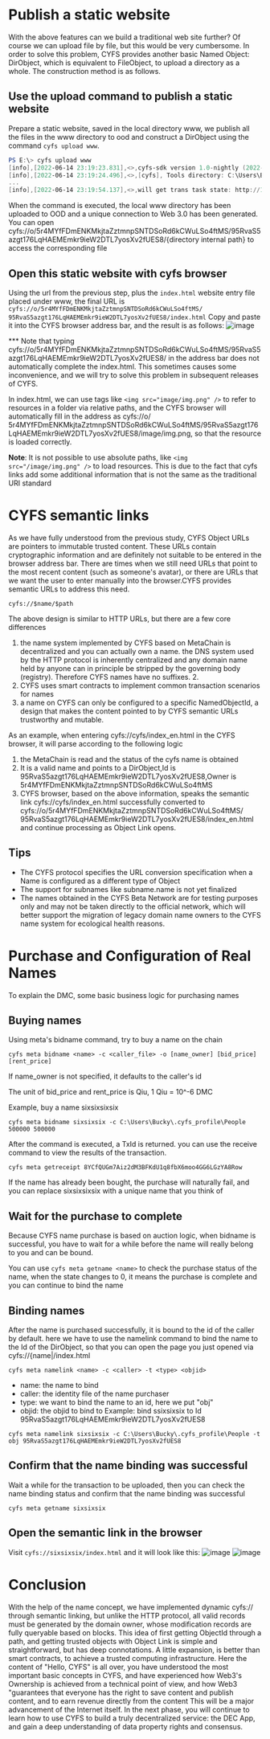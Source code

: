 # Publish a static website

With the above features can we build a traditional web site further? Of course we can upload file by file, but this would be very cumbersome.
In order to solve this problem, CYFS provides another basic Named Object: DirObject, which is equivalent to FileObject, to upload a directory as a whole. The construction method is as follows.

## Use the upload command to publish a static website
Prepare a static website, saved in the local directory www, we publish all the files in the www directory to ood and construct a DirObject using the command ``cyfs upload www``.
```powershell
PS E:\> cyfs upload www
[info],[2022-06-14 23:19:23.831],<>,cyfs-sdk version 1.0-nightly (2022-06-13), index.js:49298
[info],[2022-06-14 23:19:24.496],<>,[cyfs], Tools directory: C:\Users\Bucky\AppData\Roaming\npm\node_modules\cyfs-tool-nightly, cyfs.js:2538
...
[info],[2022-06-14 23:19:54.137],<>,will get trans task state: http://127.0.0.1:1322/trans/task/state [object Object], index.js:71829
```

When the command is executed, the local www directory has been uploaded to OOD and a unique connection to Web 3.0 has been generated.
You can open cyfs://o/5r4MYfFDmENKMkjtaZztmnpSNTDSoRd6kCWuLSo4ftMS/95RvaS5azgt176LqHAEMEmkr9ieW2DTL7yosXv2fUES8/{directory internal path} to access the corresponding file

## Open this static website with cyfs browser
Using the url from the previous step, plus the `index.html` website entry file placed under www, the final URL is `cyfs://o/5r4MYfFDmENKMkjtaZztmnpSNTDSoRd6kCWuLSo4ftMS/ 95RvaS5azgt176LqHAEMEmkr9ieW2DTL7yosXv2fUES8/index.html` Copy and paste it into the CYFS browser address bar, and the result is as follows:
![image](images/cyfs_static_site.png)

*** Note that typing cyfs://o/5r4MYfFDmENKMkjtaZztmnpSNTDSoRd6kCWuLSo4ftMS/95RvaS5azgt176LqHAEMEmkr9ieW2DTL7yosXv2fUES8/ in the address bar does not automatically complete the index.html. This sometimes causes some inconvenience, and we will try to solve this problem in subsequent releases of CYFS.

In index.html, we can use tags like `<img src="image/img.png" />` to refer to resources in a folder via relative paths, and the CYFS browser will automatically fill in the address as cyfs://o/ 5r4MYfFDmENKMkjtaZztmnpSNTDSoRd6kCWuLSo4ftMS/95RvaS5azgt176LqHAEMEmkr9ieW2DTL7yosXv2fUES8/image/img.png, so that the resource is loaded correctly.

**Note**: It is not possible to use absolute paths, like `<img src="/image/img.png" />` to load resources. This is due to the fact that cyfs links add some additional information that is not the same as the traditional URI standard

# CYFS semantic links
As we have fully understood from the previous study, CYFS Object URLs are pointers to immutable trusted content. These URLs contain cryptographic information and are definitely not suitable to be entered in the browser address bar. There are times when we still need URLs that point to the most recent content (such as someone's avatar), or there are URLs that we want the user to enter manually into the browser.CYFS provides semantic URLs to address this need.
```
cyfs://$name/$path
```
The above design is similar to HTTP URLs, but there are a few core differences
1. the name system implemented by CYFS based on MetaChain is decentralized and you can actually own a name. the DNS system used by the HTTP protocol is inherently centralized and any domain name held by anyone can in principle be stripped by the governing body (registry). Therefore CYFS names have no suffixes. 2.
2. CYFS uses smart contracts to implement common transaction scenarios for names
3. a name on CYFS can only be configured to a specific NamedObjectId, a design that makes the content pointed to by CYFS semantic URLs trustworthy and mutable.

As an example, when entering cyfs://cyfs/index_en.html in the CYFS browser, it will parse according to the following logic
1. the MetaChain is read and the status of the cyfs name is obtained
2. It is a valid name and points to a DirObject,Id is 95RvaS5azgt176LqHAEMEmkr9ieW2DTL7yosXv2fUES8,Owner is 5r4MYfFDmENKMkjtaZztmnpSNTDSoRd6kCWuLSo4ftMS 
3. CYFS browser, based on the above information, speaks the semantic link cyfs://cyfs/index_en.html successfully converted to cyfs://o/5r4MYfFDmENKMkjtaZztmnpSNTDSoRd6kCWuLSo4ftMS/ 95RvaS5azgt176LqHAEMEmkr9ieW2DTL7yosXv2fUES8/index_en.html and continue processing as Object Link opens.

## Tips
- The CYFS protocol specifies the URL conversion specification when a Name is configured as a different type of Object     
- The support for subnames like subname.name is not yet finalized   
- The names obtained in the CYFS Beta Network are for testing purposes only and may not be taken directly to the official network, which will better support the migration of legacy domain name owners to the CYFS name system for ecological health reasons.


# Purchase and Configuration of Real Names


To explain the DMC, some basic business logic for purchasing names
## Buying names
Using meta's bidname command, try to buy a name on the chain
```
cyfs meta bidname <name> -c <caller_file> -o [name_owner] [bid_price] [rent_price]
```
If name_owner is not specified, it defaults to the caller's id

The unit of bid_price and rent_price is Qiu, 1 Qiu = 10^-6 DMC

Example, buy a name sixsixsixsix
```
cyfs meta bidname sixsixsix -c C:\Users\Bucky\.cyfs_profile\People 500000 500000
```

After the command is executed, a TxId is returned. you can use the receive command to view the results of the transaction.

```
cyfs meta getreceipt 8YCfQUGm7Aiz2dM3BFKdU1q8fbX6moo4GG6LGzYA8Row
```

If the name has already been bought, the purchase will naturally fail, and you can replace sixsixsixsix with a unique name that you think of

## Wait for the purchase to complete
Because CYFS name purchase is based on auction logic, when bidname is successful, you have to wait for a while before the name will really belong to you and can be bound.

You can use `cyfs meta getname <name>` to check the purchase status of the name, when the state changes to 0, it means the purchase is complete and you can continue to bind the name

## Binding names
After the name is purchased successfully, it is bound to the id of the caller by default. here we have to use the namelink command to bind the name to the Id of the DirObject, so that you can open the page you just opened via cyfs://{name|/index.html
```
cyfs meta namelink <name> -c <caller> -t <type> <objid>
```
- name: the name to bind
- caller: the identity file of the name purchaser
- type: we want to bind the name to an id, here we put "obj"
- objid: the objid to bind to
Example: bind ssixsixsix to Id 95RvaS5azgt176LqHAEMEmkr9ieW2DTL7yosXv2fUES8
```
cyfs meta namelink sixsixsix -c C:\Users\Bucky\.cyfs_profile\People -t obj 95RvaS5azgt176LqHAEMEmkr9ieW2DTL7yosXv2fUES8 
```

## Confirm that the name binding was successful
Wait a while for the transaction to be uploaded, then you can check the name binding status and confirm that the name binding was successful
```
cyfs meta getname sixsixsix
```

## Open the semantic link in the browser
Visit `cyfs://sixsixsix/index.html` and it will look like this:
![image](images/cyfs_static_site_domain.png)
![image](images/cyfs_hello01.png)


# Conclusion
With the help of the name concept, we have implemented dynamic cyfs:// through semantic linking, but unlike the HTTP protocol, all valid records must be generated by the domain owner, whose modification records are fully queryable based on blocks. This idea of first getting ObjectId through a path, and getting trusted objects with Object Link is simple and straightforward, but has deep connotations. A little expansion, is better than smart contracts, to achieve a trusted computing infrastructure. Here the content of "Hello, CYFS" is all over, you have understood the most important basic concepts in CYFS, and have experienced how Web3's Ownership is achieved from a technical point of view, and how Web3 "guarantees that everyone has the right to save content and publish content, and to earn revenue directly from the content This will be a major advancement of the Internet itself. In the next phase, you will continue to learn how to use CYFS to build a truly decentralized service: the DEC App, and gain a deep understanding of data property rights and consensus.
